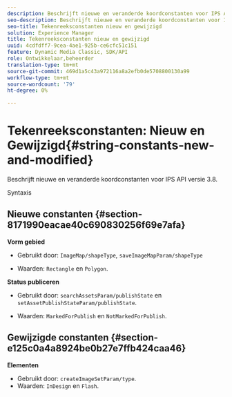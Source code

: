 ```yaml
---
description: Beschrijft nieuwe en veranderde koordconstanten voor IPS API versie 3.8.
seo-description: Beschrijft nieuwe en veranderde koordconstanten voor IPS API versie 3.8.
seo-title: Tekenreeksconstanten nieuw en gewijzigd
solution: Experience Manager
title: Tekenreeksconstanten nieuw en gewijzigd
uuid: 4cdfdff7-9cea-4ae1-925b-ce6cfc51c151
feature: Dynamic Media Classic, SDK/API
role: Ontwikkelaar,beheerder
translation-type: tm+mt
source-git-commit: 469d1a5c43a972116a8a2efb0de5708800130a99
workflow-type: tm+mt
source-wordcount: '79'
ht-degree: 0%

---
```



# Tekenreeksconstanten: Nieuw en Gewijzigd{#string-constants-new-and-modified}

Beschrijft nieuwe en veranderde koordconstanten voor IPS API versie 3.8.

Syntaxis

## Nieuwe constanten {#section-8171990eacae40c690830256f69e7afa}

**Vorm gebied**

* Gebruikt door: `ImageMap/shapeType`, `saveImageMapParam/shapeType`

* Waarden: `Rectangle` en `Polygon`.

**Status publiceren**

* Gebruikt door: `searchAssetsParam/publishState` en `setAssetPublishStateParam/publishState`.

* Waarden: `MarkedForPublish` en `NotMarkedForPublish`.

## Gewijzigde constanten {#section-e125c0a4a8924be0b27e7ffb424caa46}

**Elementen**

* Gebruikt door: `createImageSetParam/type`.
* Waarden: `InDesign` en `Flash`.

